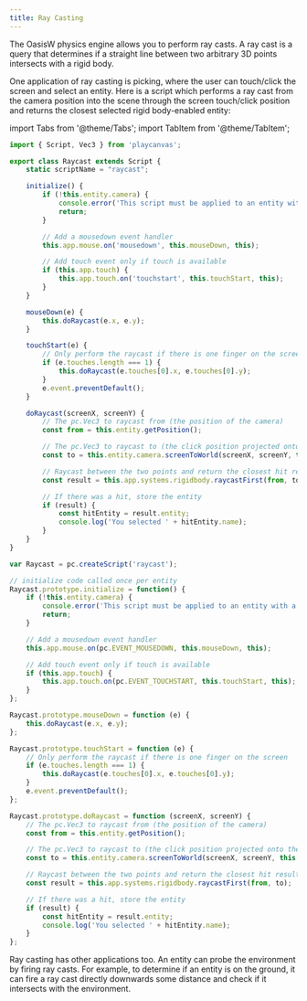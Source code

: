 ```yaml
---
title: Ray Casting
---
```


The OasisW physics engine allows you to perform ray casts. A ray cast is a query that determines if a straight line between two arbitrary 3D points intersects with a rigid body.

One application of ray casting is picking, where the user can touch/click the screen and select an entity. Here is a script which performs a ray cast from the camera position into the scene through the screen touch/click position and returns the closest selected rigid body-enabled entity:

import Tabs from '@theme/Tabs';
import TabItem from '@theme/TabItem';

<Tabs defaultValue="classic" groupId='script-code'>
<TabItem  value="esm" label="ESM">

```javascript
import { Script, Vec3 } from 'playcanvas';

export class Raycast extends Script {
    static scriptName = "raycast";

    initialize() {
        if (!this.entity.camera) {
            console.error('This script must be applied to an entity with a camera component.');
            return;
        }

        // Add a mousedown event handler
        this.app.mouse.on('mousedown', this.mouseDown, this);

        // Add touch event only if touch is available
        if (this.app.touch) {
            this.app.touch.on('touchstart', this.touchStart, this);
        }
    }

    mouseDown(e) {
        this.doRaycast(e.x, e.y);
    }

    touchStart(e) {
        // Only perform the raycast if there is one finger on the screen
        if (e.touches.length === 1) {
            this.doRaycast(e.touches[0].x, e.touches[0].y);
        }
        e.event.preventDefault();
    }

    doRaycast(screenX, screenY) {
        // The pc.Vec3 to raycast from (the position of the camera)
        const from = this.entity.getPosition();

        // The pc.Vec3 to raycast to (the click position projected onto the camera's far clip plane)
        const to = this.entity.camera.screenToWorld(screenX, screenY, this.entity.camera.farClip);

        // Raycast between the two points and return the closest hit result
        const result = this.app.systems.rigidbody.raycastFirst(from, to);

        // If there was a hit, store the entity
        if (result) {
            const hitEntity = result.entity;
            console.log('You selected ' + hitEntity.name);
        }
    }
}

```

</TabItem>
<TabItem value="classic" label="Classic">

```javascript
var Raycast = pc.createScript('raycast');

// initialize code called once per entity
Raycast.prototype.initialize = function() {
    if (!this.entity.camera) {
        console.error('This script must be applied to an entity with a camera component.');
        return;
    }

    // Add a mousedown event handler
    this.app.mouse.on(pc.EVENT_MOUSEDOWN, this.mouseDown, this);

    // Add touch event only if touch is available
    if (this.app.touch) {
        this.app.touch.on(pc.EVENT_TOUCHSTART, this.touchStart, this);
    }
};

Raycast.prototype.mouseDown = function (e) {
    this.doRaycast(e.x, e.y);
};

Raycast.prototype.touchStart = function (e) {
    // Only perform the raycast if there is one finger on the screen
    if (e.touches.length === 1) {
        this.doRaycast(e.touches[0].x, e.touches[0].y);
    }
    e.event.preventDefault();
};

Raycast.prototype.doRaycast = function (screenX, screenY) {
    // The pc.Vec3 to raycast from (the position of the camera)
    const from = this.entity.getPosition();

    // The pc.Vec3 to raycast to (the click position projected onto the camera's far clip plane)
    const to = this.entity.camera.screenToWorld(screenX, screenY, this.entity.camera.farClip);

    // Raycast between the two points and return the closest hit result
    const result = this.app.systems.rigidbody.raycastFirst(from, to);

    // If there was a hit, store the entity
    if (result) {
        const hitEntity = result.entity;
        console.log('You selected ' + hitEntity.name);
    }
};
```

</TabItem>
</Tabs>

<!-- You can find a project that uses ray casting for entity selection [here][1]. -->

Ray casting has other applications too. An entity can probe the environment by firing ray casts. For example, to determine if an entity is on the ground, it can fire a ray cast directly downwards some distance and check if it intersects with the environment.

<!-- [1]: https://playcanvas.com/project/410547/overview/entity-picking-using-physics -->
